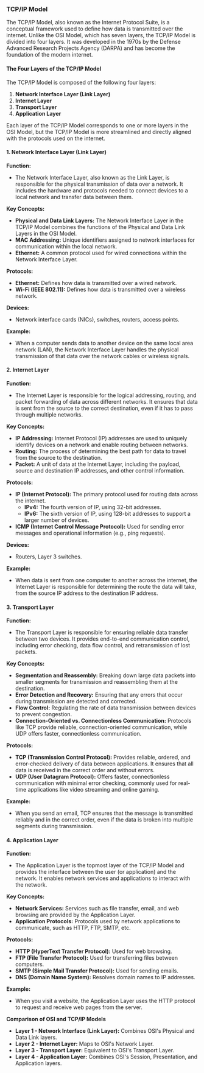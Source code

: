 ### TCP/IP Model

The TCP/IP Model, also known as the Internet Protocol Suite, is a conceptual framework used to define how data is transmitted over the internet. Unlike the OSI Model, which has seven layers, the TCP/IP Model is divided into four layers. It was developed in the 1970s by the Defense Advanced Research Projects Agency (DARPA) and has become the foundation of the modern internet.

#### The Four Layers of the TCP/IP Model

The TCP/IP Model is composed of the following four layers:

1. **Network Interface Layer (Link Layer)**
2. **Internet Layer**
3. **Transport Layer**
4. **Application Layer**

Each layer of the TCP/IP Model corresponds to one or more layers in the OSI Model, but the TCP/IP Model is more streamlined and directly aligned with the protocols used on the internet.

#### 1. Network Interface Layer (Link Layer)

**Function:**

- The Network Interface Layer, also known as the Link Layer, is responsible for the physical transmission of data over a network. It includes the hardware and protocols needed to connect devices to a local network and transfer data between them.

**Key Concepts:**

- **Physical and Data Link Layers:** The Network Interface Layer in the TCP/IP Model combines the functions of the Physical and Data Link Layers in the OSI Model.
- **MAC Addressing:** Unique identifiers assigned to network interfaces for communication within the local network.
- **Ethernet:** A common protocol used for wired connections within the Network Interface Layer.

**Protocols:**

- **Ethernet:** Defines how data is transmitted over a wired network.
- **Wi-Fi (IEEE 802.11):** Defines how data is transmitted over a wireless network.

**Devices:**

- Network interface cards (NICs), switches, routers, access points.

**Example:**

- When a computer sends data to another device on the same local area network (LAN), the Network Interface Layer handles the physical transmission of that data over the network cables or wireless signals.

#### 2. Internet Layer

**Function:**

- The Internet Layer is responsible for the logical addressing, routing, and packet forwarding of data across different networks. It ensures that data is sent from the source to the correct destination, even if it has to pass through multiple networks.

**Key Concepts:**

- **IP Addressing:** Internet Protocol (IP) addresses are used to uniquely identify devices on a network and enable routing between networks.
- **Routing:** The process of determining the best path for data to travel from the source to the destination.
- **Packet:** A unit of data at the Internet Layer, including the payload, source and destination IP addresses, and other control information.

**Protocols:**

- **IP (Internet Protocol):** The primary protocol used for routing data across the internet.
  - **IPv4:** The fourth version of IP, using 32-bit addresses.
  - **IPv6:** The sixth version of IP, using 128-bit addresses to support a larger number of devices.
- **ICMP (Internet Control Message Protocol):** Used for sending error messages and operational information (e.g., ping requests).

**Devices:**

- Routers, Layer 3 switches.

**Example:**

- When data is sent from one computer to another across the internet, the Internet Layer is responsible for determining the route the data will take, from the source IP address to the destination IP address.

#### 3. Transport Layer

**Function:**

- The Transport Layer is responsible for ensuring reliable data transfer between two devices. It provides end-to-end communication control, including error checking, data flow control, and retransmission of lost packets.

**Key Concepts:**

- **Segmentation and Reassembly:** Breaking down large data packets into smaller segments for transmission and reassembling them at the destination.
- **Error Detection and Recovery:** Ensuring that any errors that occur during transmission are detected and corrected.
- **Flow Control:** Regulating the rate of data transmission between devices to prevent congestion.
- **Connection-Oriented vs. Connectionless Communication:** Protocols like TCP provide reliable, connection-oriented communication, while UDP offers faster, connectionless communication.

**Protocols:**

- **TCP (Transmission Control Protocol):** Provides reliable, ordered, and error-checked delivery of data between applications. It ensures that all data is received in the correct order and without errors.
- **UDP (User Datagram Protocol):** Offers faster, connectionless communication with minimal error checking, commonly used for real-time applications like video streaming and online gaming.

**Example:**

- When you send an email, TCP ensures that the message is transmitted reliably and in the correct order, even if the data is broken into multiple segments during transmission.

#### 4. Application Layer

**Function:**

- The Application Layer is the topmost layer of the TCP/IP Model and provides the interface between the user (or application) and the network. It enables network services and applications to interact with the network.

**Key Concepts:**

- **Network Services:** Services such as file transfer, email, and web browsing are provided by the Application Layer.
- **Application Protocols:** Protocols used by network applications to communicate, such as HTTP, FTP, SMTP, etc.

**Protocols:**

- **HTTP (HyperText Transfer Protocol):** Used for web browsing.
- **FTP (File Transfer Protocol):** Used for transferring files between computers.
- **SMTP (Simple Mail Transfer Protocol):** Used for sending emails.
- **DNS (Domain Name System):** Resolves domain names to IP addresses.

**Example:**

- When you visit a website, the Application Layer uses the HTTP protocol to request and receive web pages from the server.

**Comparison of OSI and TCP/IP Models**

- **Layer 1 - Network Interface (Link Layer):** Combines OSI's Physical and Data Link layers.
- **Layer 2 - Internet Layer:** Maps to OSI's Network Layer.
- **Layer 3 - Transport Layer:** Equivalent to OSI's Transport Layer.
- **Layer 4 - Application Layer:** Combines OSI's Session, Presentation, and Application layers.
